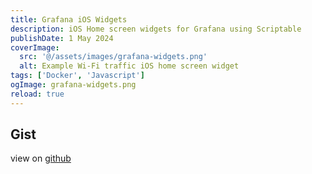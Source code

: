 ```yaml
---
title: Grafana iOS Widgets
description: iOS Home screen widgets for Grafana using Scriptable
publishDate: 1 May 2024
coverImage:
  src: '@/assets/images/grafana-widgets.png'
  alt: Example Wi-Fi traffic iOS home screen widget
tags: ['Docker', 'Javascript']
ogImage: grafana-widgets.png
reload: true
---
```


## Gist

view on [github](https://gist.github.com/michaelpayne02/cd0c0b628560079b46c9dffce9157495)

<div class='not-prose'>
<script is:inline src="https://gist.github.com/michaelpayne02/cd0c0b628560079b46c9dffce9157495.js"></script>
</div>
